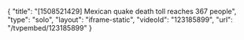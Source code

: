 {
    "title": "[1508521429] Mexican quake death toll reaches 367 people",
    "type": "solo",
    "layout": "iframe-static",
    "videoId": "123185899",
    "url": "\/tvpembed\/123185899"
}